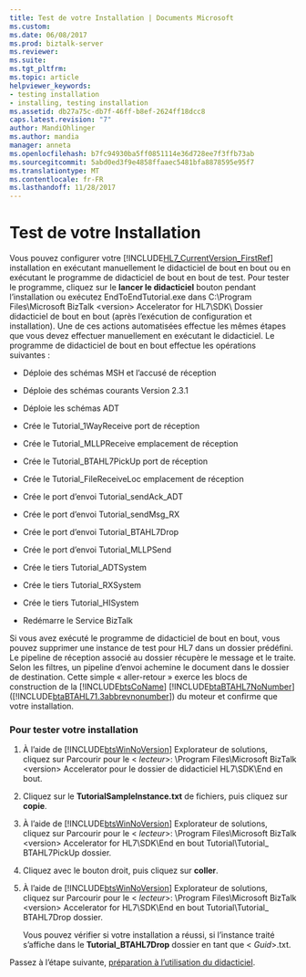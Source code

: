 ```yaml
---
title: Test de votre Installation | Documents Microsoft
ms.custom: 
ms.date: 06/08/2017
ms.prod: biztalk-server
ms.reviewer: 
ms.suite: 
ms.tgt_pltfrm: 
ms.topic: article
helpviewer_keywords:
- testing installation
- installing, testing installation
ms.assetid: db27a75c-db7f-46ff-b8ef-2624ff18dcc8
caps.latest.revision: "7"
author: MandiOhlinger
ms.author: mandia
manager: anneta
ms.openlocfilehash: b7fc94930ba5ff0851114e36d728ee7f3ffb73ab
ms.sourcegitcommit: 5abd0ed3f9e4858ffaaec5481bfa8878595e95f7
ms.translationtype: MT
ms.contentlocale: fr-FR
ms.lasthandoff: 11/28/2017
---
```

# <a name="testing-your-installation"></a>Test de votre Installation
Vous pouvez configurer votre [!INCLUDE[HL7_CurrentVersion_FirstRef](../../includes/hl7-currentversion-firstref-md.md)] installation en exécutant manuellement le didacticiel de bout en bout ou en exécutant le programme de didacticiel de bout en bout de test. Pour tester le programme, cliquez sur le **lancer le didacticiel** bouton pendant l’installation ou exécutez EndToEndTutorial.exe dans C:\Program Files\Microsoft BizTalk \<version\> Accelerator for HL7\SDK\ Dossier didacticiel de bout en bout (après l’exécution de configuration et installation). Une de ces actions automatisées effectue les mêmes étapes que vous devez effectuer manuellement en exécutant le didacticiel. Le programme de didacticiel de bout en bout effectue les opérations suivantes :  
  
-   Déploie des schémas MSH et l’accusé de réception  
  
-   Déploie des schémas courants Version 2.3.1  
  
-   Déploie les schémas ADT  
  
-   Crée le Tutorial_1WayReceive port de réception  
  
-   Crée le Tutorial_MLLPReceive emplacement de réception  
  
-   Crée le Tutorial_BTAHL7PickUp port de réception  
  
-   Crée le Tutorial_FileReceiveLoc emplacement de réception  
  
-   Crée le port d’envoi Tutorial_sendAck_ADT  
  
-   Crée le port d’envoi Tutorial_sendMsg_RX  
  
-   Crée le port d’envoi Tutorial_BTAHL7Drop  
  
-   Crée le port d’envoi Tutorial_MLLPSend  
  
-   Crée le tiers Tutorial_ADTSystem  
  
-   Crée le tiers Tutorial_RXSystem  
  
-   Crée le tiers Tutorial_HISystem  
  
-   Redémarre le Service BizTalk  
  
 Si vous avez exécuté le programme de didacticiel de bout en bout, vous pouvez supprimer une instance de test pour HL7 dans un dossier prédéfini. Le pipeline de réception associé au dossier récupère le message et le traite. Selon les filtres, un pipeline d’envoi achemine le document dans le dossier de destination. Cette simple « aller-retour » exerce les blocs de construction de la [!INCLUDE[btsCoName](../../includes/btsconame-md.md)] [!INCLUDE[btaBTAHL7NoNumber](../../includes/btabtahl7nonumber-md.md)] ([!INCLUDE[btaBTAHL71.3abbrevnonumber](../../includes/btabtahl71-3abbrevnonumber-md.md)]) du moteur et confirme que votre installation.  
  
### <a name="to-test-your-installation"></a>Pour tester votre installation  
  
1.  À l’aide de [!INCLUDE[btsWinNoVersion](../../includes/btswinnoversion-md.md)] Explorateur de solutions, cliquez sur Parcourir pour le \< *lecteur*\>: \Program Files\Microsoft BizTalk \<version\> Accelerator pour le dossier de didacticiel HL7\SDK\End en bout.  
  
2.  Cliquez sur le **TutorialSampleInstance.txt** de fichiers, puis cliquez sur **copie**.  
  
3.  À l’aide de [!INCLUDE[btsWinNoVersion](../../includes/btswinnoversion-md.md)] Explorateur de solutions, cliquez sur Parcourir pour le \< *lecteur*\>: \Program Files\Microsoft BizTalk \<version\> Accelerator for HL7\SDK\End en bout Tutorial\Tutorial_ BTAHL7PickUp dossier.  
  
4.  Cliquez avec le bouton droit, puis cliquez sur **coller**.  
  
5.  À l’aide de [!INCLUDE[btsWinNoVersion](../../includes/btswinnoversion-md.md)] Explorateur de solutions, cliquez sur Parcourir pour le \< *lecteur*\>: \Program Files\Microsoft BizTalk \<version\> Accelerator for HL7\SDK\End en bout Tutorial\Tutorial_ BTAHL7Drop dossier.  
  
     Vous pouvez vérifier si votre installation a réussi, si l’instance traité s’affiche dans le **Tutorial_BTAHL7Drop** dossier en tant que \< *Guid*\>.txt.  
  
 Passez à l’étape suivante, [préparation à l’utilisation du didacticiel](../../adapters-and-accelerators/accelerator-hl7/preparing-to-use-the-tutorial2.md).